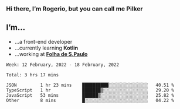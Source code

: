 ### Hi there, I’m Rogerio, but you can call me Pilker

## I’m…
- …a front-end developer
- …currently learning **Kotlin**
- …working at [**Folha de S.Paulo**](https://www.folha.com.br/)

<!--START_SECTION:waka-->
```text
Week: 12 February, 2022 - 18 February, 2022

Total: 3 hrs 17 mins

JSON         1 hr 23 mins    ██████████░░░░░░░░░░░░░░░   40.51 % 
TypeScript   1 hr            ███████▒░░░░░░░░░░░░░░░░░   29.20 % 
JavaScript   53 mins         ██████▒░░░░░░░░░░░░░░░░░░   25.82 % 
Other        8 mins          █░░░░░░░░░░░░░░░░░░░░░░░░   04.22 % 
```
<!--END_SECTION:waka-->

